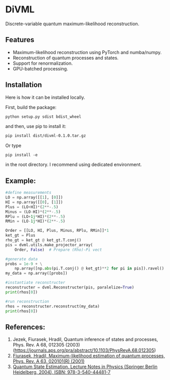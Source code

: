 # DiVML

Discrete-variable quantum maximum-likelihood reconstruction.

## Features
- Maximum-likelihood reconstruction using PyTorch and numba/numpy.
- Reconstruction of quantum processes and states.
- Support for renormalization.
- GPU-batched processing.


## Installation

Here is how it can be installed locally.

First, build the package:
```bash
python setup.py sdist bdist_wheel   
```
and then, use pip to install it:
```bash
pip install dist/divml-0.1.0.tar.gz  
```
Or type
```
pip install -e
```
in the root directory.
I recommend using dedicated environment.

## Example:

```python
#define measurements
LO = np.array([[1], [0]])
HI = np.array([[0], [1]])
Plus = (LO+HI)*(2**-.5)
Minus = (LO-HI)*(2**-.5)
RPlu = (LO+1j*HI)*(2**-.5)
RMin = (LO-1j*HI)*(2**-.5)

Order = [[LO, HI, Plus, Minus, RPlu, RMin]]*1
ket_gt = Plus
rho_gt = ket_gt @ ket_gt.T.conj()
pis = dvml.utils.make_projector_array(
    Order, False)  # Prepare (Rho)-Pi vect

#generate data
probs = 1e-9 + \
    np.array([np.abs(pi.T.conj() @ ket_gt)**2 for pi in pis]).ravel()
my_data = np.array([probs])

#instantiate reconstructer
reconstructer = dvml.Reconstructer(pis, paralelize=True)
print(rhos[0])

#run reconstruction
rhos = reconstructer.reconstruct(my_data)
print(rhos[0])
```
        
## References:
1. Jezek, Fiurasek, Hradil, Quantum inference of states and processes, Phys. Rev. A 68, 012305 (2003) (https://journals.aps.org/pra/abstract/10.1103/PhysRevA.68.012305)
2. [Fiurasek, Hradil, Maximum-likelihood estimation of quantum processes, Phys. Rev. A 63, 020101(R) (2001)](https://journals.aps.org/pra/abstract/10.1103/PhysRevA.63.020101)
3. [Quantum State Estimation. Lecture Notes in Physics (Springer Berlin Heidelberg, 2004), ISBN: 978-3-540-44481-7](https://doi.org/10.1007/b98673)

